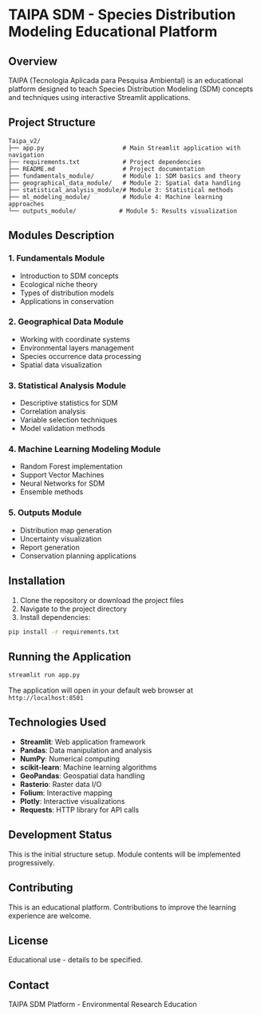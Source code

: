 # TAIPA SDM - Species Distribution Modeling Educational Platform

## Overview

TAIPA (Tecnologia Aplicada para Pesquisa Ambiental) is an educational platform designed to teach Species Distribution Modeling (SDM) concepts and techniques using interactive Streamlit applications.

## Project Structure

```
Taipa_v2/
├── app.py                      # Main Streamlit application with navigation
├── requirements.txt            # Project dependencies
├── README.md                   # Project documentation
├── fundamentals_module/        # Module 1: SDM basics and theory
├── geographical_data_module/   # Module 2: Spatial data handling
├── statistical_analysis_module/# Module 3: Statistical methods
├── ml_modeling_module/         # Module 4: Machine learning approaches
└── outputs_module/            # Module 5: Results visualization
```

## Modules Description

### 1. Fundamentals Module
- Introduction to SDM concepts
- Ecological niche theory
- Types of distribution models
- Applications in conservation

### 2. Geographical Data Module
- Working with coordinate systems
- Environmental layers management
- Species occurrence data processing
- Spatial data visualization

### 3. Statistical Analysis Module
- Descriptive statistics for SDM
- Correlation analysis
- Variable selection techniques
- Model validation methods

### 4. Machine Learning Modeling Module
- Random Forest implementation
- Support Vector Machines
- Neural Networks for SDM
- Ensemble methods

### 5. Outputs Module
- Distribution map generation
- Uncertainty visualization
- Report generation
- Conservation planning applications

## Installation

1. Clone the repository or download the project files
2. Navigate to the project directory
3. Install dependencies:

```bash
pip install -r requirements.txt
```

## Running the Application

```bash
streamlit run app.py
```

The application will open in your default web browser at `http://localhost:8501`

## Technologies Used

- **Streamlit**: Web application framework
- **Pandas**: Data manipulation and analysis
- **NumPy**: Numerical computing
- **scikit-learn**: Machine learning algorithms
- **GeoPandas**: Geospatial data handling
- **Rasterio**: Raster data I/O
- **Folium**: Interactive mapping
- **Plotly**: Interactive visualizations
- **Requests**: HTTP library for API calls

## Development Status

This is the initial structure setup. Module contents will be implemented progressively.

## Contributing

This is an educational platform. Contributions to improve the learning experience are welcome.

## License

Educational use - details to be specified.

## Contact

TAIPA SDM Platform - Environmental Research Education